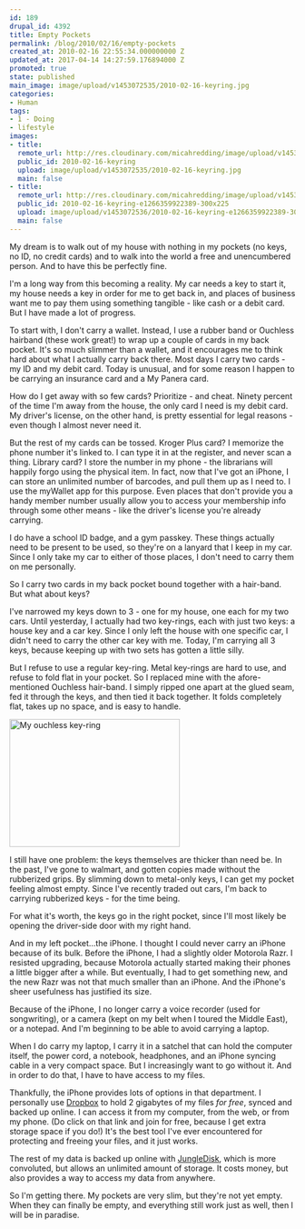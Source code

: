```yaml
---
id: 189
drupal_id: 4392
title: Empty Pockets
permalink: /blog/2010/02/16/empty-pockets
created_at: 2010-02-16 22:55:34.000000000 Z
updated_at: 2017-04-14 14:27:59.176894000 Z
promoted: true
state: published
main_image: image/upload/v1453072535/2010-02-16-keyring.jpg
categories:
- Human
tags:
- 1 - Doing
- lifestyle
images:
- title: 
  remote_url: http://res.cloudinary.com/micahredding/image/upload/v1453072535/2010-02-16-keyring.jpg
  public_id: 2010-02-16-keyring
  upload: image/upload/v1453072535/2010-02-16-keyring.jpg
  main: false
- title: 
  remote_url: http://res.cloudinary.com/micahredding/image/upload/v1453072536/2010-02-16-keyring-e1266359922389-300x225.jpg
  public_id: 2010-02-16-keyring-e1266359922389-300x225
  upload: image/upload/v1453072536/2010-02-16-keyring-e1266359922389-300x225.jpg
  main: false
---
```

My dream is to walk out of my house with nothing in my pockets (no keys, no ID, no credit cards) and to walk into the world a free and unencumbered person. And to have this be perfectly fine.

I'm a long way from this becoming a reality. My car needs a key to start it, my house needs a key in order for me to get back in, and places of business want me to pay them using something tangible - like cash or a debit card. But I have made a lot of progress.

To start with, I don't carry a wallet. Instead, I use a rubber band or Ouchless hairband (these work great!) to wrap up a couple of cards in my back pocket. It's so much slimmer than a wallet, and it encourages me to think hard about what I actually carry back there. Most days I carry two cards - my ID and my debit card. Today is unusual, and for some reason I happen to be carrying an insurance card and a My Panera card.

How do I get away with so few cards? Prioritize - and cheat. Ninety percent of the time I'm away from the house, the only card I need is my debit card. My driver's license, on the other hand, is pretty essential for legal reasons - even though I almost never need it.

But the rest of my cards can be tossed. Kroger Plus card? I memorize the phone number it's linked to. I can type it in at the register, and never scan a thing. Library card? I store the number in my phone - the librarians will happily forgo using the physical item. In fact, now that I've got an iPhone, I can store an unlimited number of barcodes, and pull them up as I need to. I use the myWallet app for this purpose. Even places that don't provide you a handy member number usually allow you to access your membership info through some other means - like the driver's license you're already carrying.

I do have a school ID badge, and a gym passkey. These things actually need to be present to be used, so they're on a lanyard that I keep in my car. Since I only take my car to either of those places, I don't need to carry them on me personally.

So I carry two cards in my back pocket bound together with a hair-band. But what about keys?

I've narrowed my keys down to 3 - one for my house, one each for my two cars. Until yesterday, I actually had two key-rings, each with just two keys: a house key and a car key. Since I only left the house with one specific car, I didn't need to carry the other car key with me. Today, I'm carrying all 3 keys, because keeping up with two sets has gotten a little silly.

But I refuse to use a regular key-ring. Metal key-rings are hard to use, and refuse to fold flat in your pocket. So I replaced mine with the afore-mentioned Ouchless hair-band. I simply ripped one apart at the glued seam, fed it through the keys, and then tied it back together. It folds completely flat, takes up no space, and is easy to handle.

<a href="http://res.cloudinary.com/micahredding/image/upload/v1453072535/2010-02-16-keyring.jpg"><img class="size-medium wp-image-365 alignright" title="2010-02-16-keyring" src="http://res.cloudinary.com/micahredding/image/upload/v1453072536/2010-02-16-keyring-e1266359922389-300x225.jpg" alt="My ouchless key-ring" width="300" height="225" /></a>

I still have one problem: the keys themselves are thicker than need be. In the past, I've gone to walmart, and gotten copies made without the rubberized grips. By slimming down to metal-only keys, I can get my pocket feeling almost empty. Since I've recently traded out cars, I'm back to carrying rubberized keys - for the time being.

For what it's worth, the keys go in the right pocket, since I'll most likely be opening the driver-side door with my right hand.

And in my left pocket...the iPhone. I thought I could never carry an iPhone because of its bulk. Before the iPhone, I had a slightly older Motorola Razr. I resisted upgrading, because Motorola actually started making their phones a little bigger after a while. But eventually, I had to get something new, and the new Razr was not that much smaller than an iPhone. And the iPhone's sheer usefulness has justified its size.

Because of the iPhone, I no longer carry a voice recorder (used for songwriting), or a camera (kept on my belt when I toured the Middle East), or a notepad. And I'm beginning to be able to avoid carrying a laptop.

When I do carry my laptop, I carry it in a satchel that can hold the computer itself, the power cord, a notebook, headphones, and an iPhone syncing cable in a very compact space. But I increasingly want to go without it. And in order to do that, I have to have access to my files.

Thankfully, the iPhone provides lots of options in that department. I personally use <a href="https://www.dropbox.com/referrals/NTE5NDM3ODA5">Dropbox</a> to hold 2 gigabytes of my files <em>for free</em>, synced and backed up online. I can access it from my computer, from the web, or from my phone. (Do click on that link and join for free, because I get extra storage space if you do!) It's the best tool I've ever encountered for protecting and freeing your files, and it just works.

The rest of my data is backed up online with <a href="http://www.jungledisk.com">JungleDisk</a>, which is more convoluted, but allows an unlimited amount of storage. It costs money, but also provides a way to access my data from anywhere.

So I'm getting there. My pockets are very slim, but they're not yet empty. When they can finally be empty, and everything still work just as well, then I will be in paradise.
